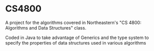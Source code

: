 # CS4800
A project for the algorithms covered in Northeastern's "CS 4800: Algorithms and Data Structures" class. 

Coded in Java to take advantage of Generics and the type system to specify the properties of data structures used in various algorithms